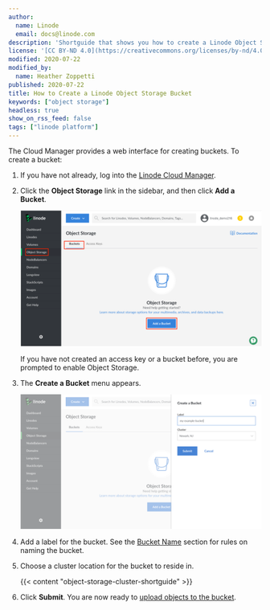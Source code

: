 ```yaml
---
author:
  name: Linode
  email: docs@linode.com
description: 'Shortguide that shows you how to create a Linode Object Storage bucket.'
license: '[CC BY-ND 4.0](https://creativecommons.org/licenses/by-nd/4.0)'
modified: 2020-07-22
modified_by:
  name: Heather Zoppetti
published: 2020-07-22
title: How to Create a Linode Object Storage Bucket
keywords: ["object storage"]
headless: true
show_on_rss_feed: false
tags: ["linode platform"]
---
```


The Cloud Manager provides a web interface for creating buckets. To create a bucket:

1.  If you have not already, log into the [Linode Cloud Manager](https://cloud.linode.com).

1.  Click the **Object Storage** link in the sidebar, and then click **Add a Bucket**.

    ![The Object Storage menu](object-storage-add-a-bucket.png "The Object Storage menu")

    If you have not created an access key or a bucket before, you are prompted to enable Object Storage.

1.  The **Create a Bucket** menu appears.

    ![The Create a Bucket menu](object-storage-create-a-bucket.png "The Create a Bucket menu")

1.  Add a label for the bucket. See the [Bucket Name](/docs/platform/object-storage/how-to-use-object-storage/#bucket-names) section for rules on naming the bucket.

1.  Choose a cluster location for the bucket to reside in.

    {{< content "object-storage-cluster-shortguide" >}}

1.  Click **Submit**. You are now ready to [upload objects to the bucket](/docs/products/storage/object-storage/guides/upload-objects/).
